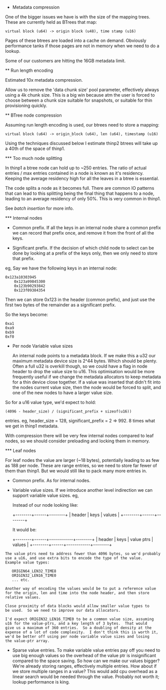 * Metadata compression

One of the bigger issues we have is with the size of the mapping trees.  These
are currently held as BTrees that map:

	virtual block (u64) -> origin block (u48), time stamp (u16)

Pages of these btrees are loaded into a cache on demand.  Obviously performance
tanks if those pages are not in memory when we need to do a lookup.

Some of our customers are hitting the 16GB metadata limit.

** Run length encoding

Estimated 10x metadata compression.

Allow us to remove the 'data chunk size' pool parameter, effectively
always using a 4k chunk size.  This is a big win because atm the user
is forced to choose between a chunk size suitable for snapshots, or
suitable for thin provisioning quickly.

** BTree node compression

Assuming run length encoding is used, our btrees need to store a
mapping:

	virtual block (u64) -> origin_block (u64), len (u64), timestamp (u16)

Using the techniques discussed below I estimate thinp2 btrees will
take up a 40th of the space of thinp1.

*** Too much node splitting

In thinp1 a btree node can hold up to ~250 entries.  The ratio of actual
entries / max entries contained in a node is known as it's residency.
Keeping the average residency high for all the leaves in a btree is
essential.

The code splits a node as it becomes full.  There are common IO patterns
that can lead to this splitting being the final thing that happens to
a node, leading to an average residency of only 50%.  This is very common
in thinp1.

See *batch insertion* for more info.

 
*** Internal nodes

  - Common prefix.  If all the keys in an internal node share a common prefix
    we can record that prefix once, and remove it from the front of all the
    keys.

  - Significant prefix.  If the decision of which child node to select can be
    done by looking at a prefix of the keys only, then we only need to store
    that prefix.

eg,  Say we have the following keys in an internal node:

	0x123a10303945
        0x123a99845300
        0x123b90293842
        0x123f09384354

Then we can store 0x123 in the header (common prefix), and just use the
first two bytes of the remainder as a significant prefix.

So the keys become:

	0xa1
	0xa9
	0xb9
	0xf0

  - Per node Variable value sizes

    An internal node points to a metadata block.  If we make this a
    u32 our maximum metadata device size is 2^44 bytes.  Which should
    be plenty.  Often a full u32 is overkill though, so we could have a
    flag in node header to drop the value size to u16.  This optimisation
    would be more frequently useful if we change the metadata allocators
    to keep metadata for a thin device close together.  If a value was
    inserted that didn't fit into the nodes current value size, then
    the node would be forced to split, and one of the new nodes to have
    a larger value size.

So for a u16 value type, we'd expect to hold:

	(4096 - header_size) / (significant_prefix + sizeof(u16))

entries.  eg, header_size = 128, significant_prefix = 2 => 992.  8 times what we get 
in thinp1 metadata.

With compression there will be very few internal nodes compared to leaf
nodes, so we should consider preloading and locking them in memory.


*** Leaf nodes

For leaf nodes the value are larger (~18 bytes), potentially leading to
as few as 188 per node.  These are range entries, so we need to store
far fewer of them than thinp1.  But we would still like to pack many
more entries in.

   - Common prefix.  As for internal nodes.

   - Variable value sizes.  If we introduce another level indirection we
     can support variable value sizes.  eg,

     Instead of our node looking like:
 
       +--------+------+--------+
       | header | keys | values |
       +--------+------+--------+

     It would be:

       +--------+------+------------+--------+
       | header | keys | value ptrs | values |
       +--------+------+------------+--------+

    The value ptrs need to address fewer than 4096 bytes, so we'd probably
    use a u16, and use extra bits to encode the type of the value.
    Example value types:

       ORIGIN64_LEN32_TIME8
       ORIGIN32_LEN16_TIME0
       ... etc.

    Another way of encoding the values would be to put a reference value
    for the origin, len and time into the node header, and then store
    relative values.

    Close proximity of data blocks would allow smaller value types to
    be used.  So we need to improve our data allocators.

    I'd expect ORIGIN32_LEN16_TIME0 to be a common value size, assuming
    u16 for the value-ptrs, and a key length of 3 bytes.  That would
    give us a maximum of 360 entries.  So a doubling of density at the
    expense of a lot of code complexity.  I don't think this is worth it,
    we'd be better off using per node variable value sizes and losing
    the value-ptr array.

   - Sparse value entries.  To make variable value entries pay off you
     need to use big enough values so the overhead of the value ptr is
     insignificant compared to the space saving.  So how can we make our
     values bigger?  We're already storing ranges, effectively multiple
     entries.  How about if we store multiple ranges in a value?  This
     would add cpu overhead as a linear search would be needed through
     the value.  Probably not worth it; lookup performance is king.


